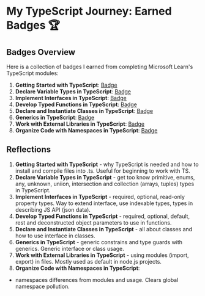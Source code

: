 # My TypeScript Journey: Earned Badges 🏆

## Badges Overview

Here is a collection of badges I earned from completing Microsoft Learn's TypeScript modules:

1. **Getting Started with TypeScript**: [Badge](https://learn.microsoft.com/en-us/users/astasvirusiene-0466/achievements/n78q7jwfk)
2. **Declare Variable Types in TypeScript**: [Badge](https://learn.microsoft.com/en-us/users/astasvirusiene-0466/achievements/hy3f56l8)
3. **Implement Interfaces in TypeScript**: [Badge](https://learn.microsoft.com/en-us/users/astasvirusiene-0466/achievements/pte96m74)
4. **Develop Typed Functions in TypeScript**: [Badge](https://learn.microsoft.com/en-us/users/astasvirusiene-0466/achievements/aqrj9q87)
5. **Declare and Instantiate Classes in TypeScript**: [Badge](https://learn.microsoft.com/en-us/users/astasvirusiene-0466/achievements/pte9a9v4)
6. **Generics in TypeScript**: [Badge](https://learn.microsoft.com/en-us/users/astasvirusiene-0466/achievements/wa8euxun)
7. **Work with External Libraries in TypeScript**: [Badge](https://learn.microsoft.com/en-us/users/astasvirusiene-0466/achievements/dgb8pvaj)
8. **Organize Code with Namespaces in TypeScript**: [Badge](https://learn.microsoft.com/en-us/users/astasvirusiene-0466/achievements/fzn48rqx)

## Reflections

1. **Getting Started with TypeScript** - why TypeScript is needed and how to install and compile files into .ts. Useful for beginning to work with TS.
2. **Declare Variable Types in TypeScript** - get too know primitive, enums, any, unknown, uniion, intersection and collection (arrays, tuples) types in TypeScript.
3. **Implement Interfaces in TypeScript** - required, optional, read-only property types.  Way to extend interface, use indexable types, types in describing JS API (json data).
4. **Develop Typed Functions in TypeScript** - required, optional, default, rest and deconstructed object parameters to use in functions.
5. **Declare and Instantiate Classes in TypeScript** - all about classes and how to use interface in classes.
6. **Generics in TypeScript** - generic constrains and type guards with generics. Generic interface or class usage.
7. **Work with External Libraries in TypeScript** - using modules (import, export) in files. Mostly used as default in node.js projects. 
8. **Organize Code with Namespaces in TypeScript**: 
- namespaces differences from modules and usage. Clears global namespace pollution.

